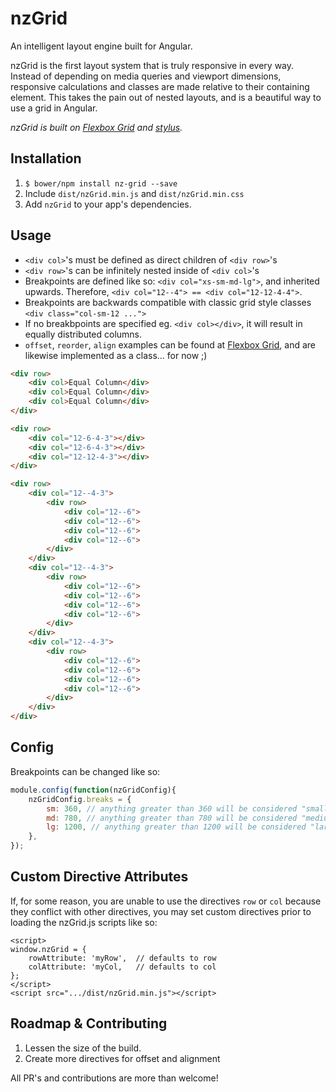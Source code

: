 # nzGrid
An intelligent layout engine built for Angular.

nzGrid is the first layout system that is truly responsive in every way. Instead of depending on media queries and viewport dimensions, responsive calculations and classes are made relative to their containing element.  This takes the pain out of nested layouts, and is a beautiful way to use a grid in Angular.

*nzGrid is built on [Flexbox Grid](https://github.com/kristoferjoseph/flexboxgrid) and [stylus](https://github.com/LearnBoost/stylus).*

## Installation

1.	`$ bower/npm install nz-grid --save`
2.	Include `dist/nzGrid.min.js` and `dist/nzGrid.min.css`
3.	Add `nzGrid` to your app's dependencies.

## Usage

*	`<div col>`'s must be defined as direct children of `<div row>`'s 
*	`<div row>`'s can be infinitely nested inside of `<div col>`'s 
*	Breakpoints are defined like so: `<div col="xs-sm-md-lg">`, and inherited upwards. Therefore, `<div col="12--4"> == <div col="12-12-4-4">`.
*	Breakpoints are backwards compatible with classic grid style classes `<div class="col-sm-12 ...">`
*	If no breakbpoints are specified eg. `<div col></div>`, it will result in equally distributed columns.
*	`offset`, `reorder`, `align` examples can be found at [Flexbox Grid](https://github.com/kristoferjoseph/flexboxgrid), and are likewise implemented as a class... for now ;)

```html
<div row>
	<div col>Equal Column</div>
	<div col>Equal Column</div>
	<div col>Equal Column</div>
</div>

<div row>
	<div col="12-6-4-3"></div>
	<div col="12-6-4-3"></div>
	<div col="12-12-4-3"></div>
</div>

<div row>
	<div col="12--4-3">
		<div row>
			<div col="12--6">
			<div col="12--6">
			<div col="12--6">
			<div col="12--6">
		</div>
	</div>
	<div col="12--4-3">
		<div row>
			<div col="12--6">
			<div col="12--6">
			<div col="12--6">
			<div col="12--6">
		</div>
	</div>
	<div col="12--4-3">
		<div row>
			<div col="12--6">
			<div col="12--6">
			<div col="12--6">
			<div col="12--6">
		</div>
	</div>
</div>
```

## Config

Breakpoints can be changed like so:

```javascript
module.config(function(nzGridConfig){
	nzGridConfig.breaks = {
		sm: 360, // anything greater than 360 will be considered "small"
		md: 780, // anything greater than 780 will be considered "medium"
        lg: 1200, // anything greater than 1200 will be considered "large"
    },
});
```

## Custom Directive Attributes

If, for some reason, you are unable to use the directives `row` or `col` because they conflict with other directives, you may set custom directives prior to loading the nzGrid.js scripts like so:

```
<script>
window.nzGrid = {
	rowAttribute: 'myRow',	// defaults to row
	colAttribute: 'myCol,	// defaults to col
};
</script>
<script src=".../dist/nzGrid.min.js"></script>
```

## Roadmap & Contributing

1. Lessen the size of the build.
2. Create more directives for offset and alignment

All PR's and contributions are more than welcome!
